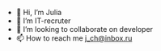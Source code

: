 - 👋 Hi, I’m Julia
- 👀 I’m IT-recruter
- 💞️ I’m looking to collaborate on developer
- 📫 How to reach me j_ch@inbox.ru

<!---
J-22-Ch/J-22-Ch is a ✨ special ✨ repository because its `README.md` (this file) appears on your GitHub profile.
You can click the Preview link to take a look at your changes.
--->
